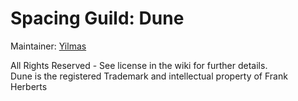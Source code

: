 Spacing Guild: Dune
=================

Maintainer: [Yilmas](http://forum.kerbalspaceprogram.com/members/85539-Yilmas)

All Rights Reserved - See license in the wiki for further details.<br>
Dune is the registered Trademark and intellectual property of Frank Herberts
